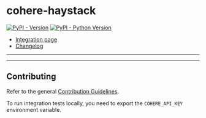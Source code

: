 # cohere-haystack

[![PyPI - Version](https://img.shields.io/pypi/v/cohere-haystack.svg)](https://pypi.org/project/cohere-haystack)
[![PyPI - Python Version](https://img.shields.io/pypi/pyversions/cohere-haystack.svg)](https://pypi.org/project/cohere-haystack)

- [Integration page](https://haystack.deepset.ai/integrations/cohere)
- [Changelog](https://github.com/deepset-ai/haystack-core-integrations/blob/main/integrations/cohere/CHANGELOG.md)

-----


---

## Contributing

Refer to the general [Contribution Guidelines](https://github.com/deepset-ai/haystack-core-integrations/blob/main/CONTRIBUTING.md).

To run integration tests locally, you need to export the `COHERE_API_KEY` environment variable.
